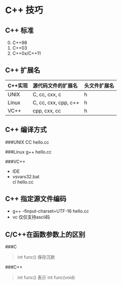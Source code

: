 C++ 技巧
================================================================================

C++ 标准
--------------------------------------------------------------------------------
0. C++98
0. C++03
0. C++0x/C++11

C++ 扩展名
--------------------------------------------------------------------------------
|C++实现	|源代码文件的扩展名	|头文件扩展名	|
|:--------|:--------|:--------|
|UNIX	|C, cc, cxx, c	|h	|
|Linux	|C, cc, cxx, cpp, c++	|h	|
|VC++	|cpp, cxx, cc	|h	|

C++ 编译方式
--------------------------------------------------------------------------------

###UNIX
CC hello.cc

###Linux
g++ hello.cc

###VC++
- IDE
- vsvars32.bat<br>
  cl hello.cc

C++ 指定源文件编码
--------------------------------------------------------------------------------
- g++ -finput-charset=UTF-16 hello.cc
- vc 仅仅支持ascii码

C/C++在函数参数上的区别
--------------------------------------------------------------------------------
###C
> int func() 保存沉默

###C++
> int func() 表示 int func(void)


